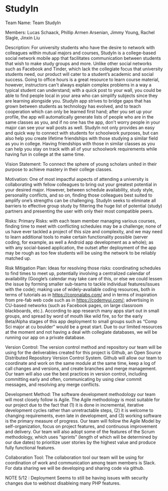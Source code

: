 # StudyIn

Team Name:
Team StudyIn

Members:
Lucas Schaack, Phillip Armen Arsenian, Jimmy Young, Rachel Slagle, Jinxin Liu

Description:
  For university students who have the desire to network with colleagues within mutual majors and courses, StudyIn is a college-based social network mobile app that facilitates communication between students that wish to make study groups and more. Unlike other social networks such as Facebook and Tinder, which lack the collegiate focus that university students need, our product will cater to a student’s academic and social success.
  Going to office hours is a great resource to learn course material, however, instructors can't always explain complex problems in a way a typical student can understand; with a quick post to your wall, you could be able to find people local in your area who can simplify subjects since they are learning alongside you. StudyIn app strives to bridge gaps that has grown between students as technology has evolved, and to teach cooperation which can only be learned first hand; after you set up your profile, the app will automatically generate lists of people who are in the same classes as you, and if no one has the app, don't worry people in your major can see your wall posts as well.
  StudyIn not only provides an easy and quick way to connect with students for schoolwork purposes, but can also help you create lifetime friendships with those studying a similar field as you in college. Having friendships with those in similar classes as you can help you stay on track with all of your schoolwork requirements while having fun in college at the same time.  

Vision Statement:
To connect the sphere of young scholars united in their purpose to achieve mastery in their college classes.

Motivation:
One of most impactful aspects of attending a university is collaborating with fellow colleagues to bring out your greatest potential in your desired major. However, between schedule availability, study style, personality conflicts, and so on, finding those colleagues best suited to amplify one’s strengths can be challenging. StudyIn seeks to eliminate all barriers to effective group study by filtering the huge list of potential (study) partners and presenting the user with only their most compatible peers.

Risks:
Primary Risks: with each team member managing various courses, finding time to meet with conflicting schedules may be a challenge; none of us have ever tackled a project of this size and complexity, and we may need to learn additional tools to make certain functionality possible (server coding, for example, as well a Android app development as a whole); as with any social-based application, the outset after deployment of the app may be rough as too few students will be using the network to be reliably matched up.

Risk Mitigation Plan:
Ideas for resolving those risks: coordinating schedules to find times to meet up, potentially involving a centralized calendar of availability (Google’s calendar may take care of this, or else we could lessen the issue by forming smaller sub-teams to tackle individual features/issues with the code); making use of widely-available coding resources, both in terms of tutorials as in https://coronalabs.com/ and in terms of inspiration from pre-fab web code such as in https://codemyui.com/; advertising in CU-based networks (such as Facebook pages, on large classroom blackboards, etc.). According to app research many apps start out in small groups, and spread by word of mouth like wild fire, so for the early Beta/Alpha stages of this app deployment to small groups such as “Comp Sci major at cu boulder” would be a great start. Due to our limited resources at the moment and not having a deal with collegiate databases, we will be running our app on a private database. 

Version Control:
The version control method and repository our team will be using for the deliverables created for this project is Github, an Open Source Distributed Repository Version Control System. Github will allow our team to coordinate and work on the same module at the same time, keep a log of call changes and versions, and create branches and merge management. Our team will also use the best practices in version control, including committing early and often, communicating by using clear commit messages, and resolving any merge conflicts.

Development Method:
The software development methodology our team will most closely follow is Agile. The Agile methodology is most suitable for our project due to the fact that (1) it is done in incremental, iterative development cycles rather than unretractable steps, (2) it is welcome to changing requirements, even late in development, and (3) working software is the primary measure of progress. Our team will follow the Agile Model by self-organization, focus on project features, and continuous improvement and delivery. Our team will also adopt some of the features of the Scrum methodology, which uses “sprints” (length of which will be determined by our due dates) to prioritize user stories by the highest value and produce fully functional features. 

Collaboration Tool:
The collaboration tool our team will be using for coordination of work and communication among team members is Slack. For data sharing we will be developing and sharing code via github.

NOTE 5/12 : 
Deployment Seems to still be having issues with security changes due to webhost disableing many PHP features.